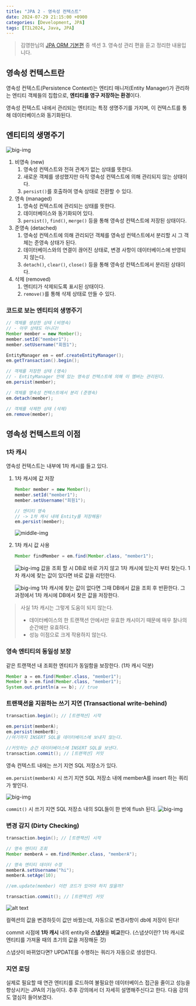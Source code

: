 ```yaml
---
title: "JPA 2 - 영속성 컨텍스트"
date: 2024-07-29 21:15:00 +0900
categories: [Development, JPA]
tags: [TIL2024, Java, JPA]
---
```

> 김영한님의 [JPA ORM 기본편](https://www.inflearn.com/course/ORM-JPA-Basic) 중 섹션 3. 영속성 관리 편을 듣고 정리한 내용입니다.

## 영속성 컨텍스트란
영속성 컨텍스트(Persistence Context)는 엔티티 매니저(Entity Manager)가 관리하는 엔티티 객체들의 집합으로, **엔티티를 영구 저장하는 환경**이다.

영속성 컨텍스트 내에서 관리되는 엔티티는 특정 생명주기를 가지며, 이 컨텍스트를 통해 데이터베이스와 동기화된다.

## 엔티티의 생명주기
![big-img](../assets/post-images/jpa-orm-11.png)
1. 비영속 (new)
   1. 영속성 컨텍스트와 전혀 관계가 없는 상태를 뜻한다.
   2. 새로운 객체를 생성했지만 아직 영속성 컨텍스트에 의해 관리되지 않는 상태이다.
   3. `persist()`를 호출하여 영속 상태로 전환할 수 있다.
2. 영속 (managed)
   1. 영속성 컨텍스트에 관리되는 상태를 뜻한다.
   2. 데이터베이스와 동기화되어 있다.
   3. `persist()`, `find()`, `merge()` 등을 통해 영속성 컨텍스트에 저장된 상태이다.
3. 준영속 (detached)
   1. 영속성 컨텍스트에 의해 관리되던 객체를 영속성 컨텍스트에서 분리할 시 그 객체는 준영속 상태가 된다.
   2. 데이터베이스와의 연결이 끊어진 상태로, 변경 사항이 데이터베이스에 반영되지 않는다.
   3. `detach()`, `clear()`, `close()` 등을 통해 영속성 컨텍스트에서 분리된 상태이다.
4. 삭제 (removed)
   1. 엔티티가 삭제되도록 표시된 상태이다.
   2. `remove()`를 통해 삭제 상태로 만들 수 있다.
   
### 코드로 보는 엔티티의 생명주기
```java
// 객체를 생성한 상태 (비영속)
// - 아무 상태도 아니다!
Member member = new Member();
member.setId("member1");
member.setUsername("회원1");

EntityManager em = emf.createEntityManager();
em.getTransaction().begin();

// 객체를 저장한 상태 (영속)
// - EntityManager 안에 있는 영속성 컨텍스트에 의해 이 멤버는 관리된다.
em.persist(member);

// 객체를 영속성 컨텍스트에서 분리 (준영속)
em.detach(member);

// 객체를 삭제한 상태 (삭제)
em.remove(member);
```


## 영속성 컨텍스트의 이점

### 1차 캐시
영속성 컨텍스트는 내부에 1차 캐시를 들고 있다.

1. 1차 캐시에 값 저장
    ```java
    Member member = new Member();
    member.setId("member1");
    member.setUsername("회원1");

    // 엔티티 영속
    // -> 1차 캐시 내에 Entity를 저장해둠!
    em.persist(member);
    ```
    ![middle-img](../assets/post-images/jpa-orm-5.png)
2. 1차 캐시 값 사용
   ```java
   Member findMember = em.find(Member.class, "member1");
   ```
  
   ![big-img](../assets/post-images/jpa-orm-6.png)
   값을 조회 할 시 DB로 바로 가지 않고 1차 캐시에 있는지 부터 찾는다. 1차 캐시에 찾는 값이 있다면 바로 값을 리턴한다. 
  
   ![big-img](../assets/post-images/jpa-orm-7.png)
   1차 캐시에 찾는 값이 없다면 그때 DB에서 값을 조회 후 반환한다. 그 과정에서 1차 캐시에 DB에서 찾은 값을 저장한다.


> 사실 1차 캐시는 그렇게 도움이 되지 않는다.
> - 데이터베이스의 한 트랜잭션 안에서만 유효한 캐시이기 때문에 매우 찰나의 순간에만 유효하다.
> - 성능 이점으로 크게 작용하지 않는다.


### 영속 엔티티의 동일성 보장
같은 트랜잭션 내 조회한 엔티티가 동일함을 보장한다. (1차 캐시 덕분)

```java
Member a = em.find(Member.class, "member1");
Member b = em.find(Member.class, "member1");
System.out.println(a == b); // true
```

### 트랜잭션을 지원하는 쓰기 지연 (Transactional write-behind)
```java
transaction.begin(); // [트랜잭션] 시작

em.persist(memberA);
em.persist(memberB);
//여기까지 INSERT SQL을 데이터베이스에 보내지 않는다.

//커밋하는 순간 데이터베이스에 INSERT SQL을 보낸다.
transaction.commit(); // [트랜잭션] 커밋
```

영속 컨텍스트 내에는 쓰기 지연 SQL 저장소가 있다.

`em.persist(memberA)` 시 쓰기 지연 SQL 저장소 내에 memberA를 insert 하는 쿼리가 쌓인다.

![big-img](../assets/post-images/jpa-orm-8.png)

`commit()` 시 쓰기 지연 SQL 저장소 내의 SQL들이 한 번에 flush 된다.
![big-img](../assets/post-images/jpa-orm-9.png)

### 변경 감지 (Dirty Checking)
```java
transaction.begin(); // [트랜잭션] 시작

// 영속 엔티티 조회
Member memberA = em.find(Member.class, "memberA");

// 영속 엔티티 데이터 수정
memberA.setUsername("hi");
memberA.setAge(10);

//em.update(member) 이런 코드가 있어야 하지 않을까?

transaction.commit(); // [트랜잭션] 커밋
```

![alt text](../assets/post-images/jpa-orm-10.png)

컬렉션의 값을 변경하듯이 값만 바꿨는데, 자동으로 변경사항이 db에 저장이 된다!

commit 시점에 **1차 캐시** 내의 entity와 **스냅샷**을 **비교**한다.
(스냅샷이란? 1차 캐시로 엔티티를 가져올 때의 초기의 값을 저장해둔 것)

스냅샷이 바뀌었다면? UPDATE를 수행하는 쿼리가 자동으로 생성한다.

### 지연 로딩
실제로 필요할 때 연관 엔티티를 로드하여 불필요한 데이터베이스 접근을 줄이고 성능을 향상시키는 JPA의 기능이다.
추후 강의에서 더 자세히 설명해주신다고 한다. 다음 강의도 열심히 들어보겠다.